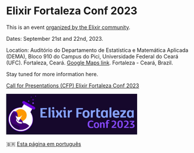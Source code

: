 # Elixir Fortaleza Conf 2023

This is an event [organized by the Elixir community](https://elixiremfoco.github.io/elixirfortaleza/organizacao).

Dates: September 21st and 22nd, 2023.

Location: Auditório do Departamento de Estatística e Matemática Aplicada (DEMA), Bloco 910 do Campus do Pici, Universidade Federal do Ceará (UFC). Fortaleza, Ceará. [Google Maps link](https://maps.app.goo.gl/NaYqoxgS12xayjAq8). Fortaleza - Ceará, Brazil.

Stay tuned for more information here.

[Call for Presentations (CFP) Elixir Fortaleza Conf 2023](https://docs.google.com/forms/d/e/1FAIpQLSf5dFHNmSxwSBy28QmPBapn5Hkc_6y4BIndIP4Y_b89aSUjbA/viewform)

<img src="./images/ArteCharleno.jpeg" width="70%">


🇧🇷 [Esta página em português](http://elixiremfoco.github.io/elixirfortaleza/)



